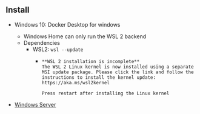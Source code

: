 ## Install
- Windows 10: Docker Desktop for windows
  - Windows Home can only run the WSL 2 backend
  - Dependencies
    - WSL2: `wsl --update`
      - ```
        **WSL 2 installation is incomplete**
        The WSL 2 Linux kernel is now installed using a separate MSI update package. Please click the link and follow the instructions to install the kernel update:
        https://aka.ms/wsl2kernel

        Press restart after installing the Linux kernel
        ```
        
- [Windows Server](windows-server/docker.md)


